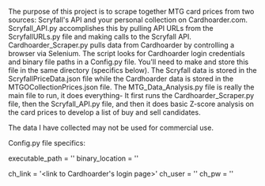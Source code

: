 The purpose of this project is to scrape together MTG card prices from two sources: Scryfall's API and your personal collection on Cardhoarder.com.
Scryfall_API.py accomplishes this by pulling API URLs from the ScryfallURLs.py file and making calls to the Scryfall API.
Cardhoarder_Scraper.py pulls data from Cardhoarder by controlling a browser via Selenium. 
  The script looks for Cardhoarder login credentials and binary file paths in a Config.py file. You'll need to make and store this file in the same directory (specifics below).
The Scryfall data is stored in the ScryfallPriceData.json file while the Cardhoarder data is stored in the MTGOCollectionPrices.json file.
The MTG_Data_Analysis.py file is really the main file to run, it does everything-
    It first runs the Cardhoarder_Scraper.py file, then the Scryfall_API.py file, 
    and then it does basic Z-score analysis on the card prices to develop a list of buy and sell candidates.
  
The data I have collected may not be used for commercial use.

Config.py file specifics:

executable_path = '<file path to chromedriver.exe>'
binary_location = '<file path to browser.exe>' 

ch_link = '<link to Cardhoarder's login page>'
ch_user = '<Cardhoarder user email address>'
ch_pw = '<Cardhoarder password>'
